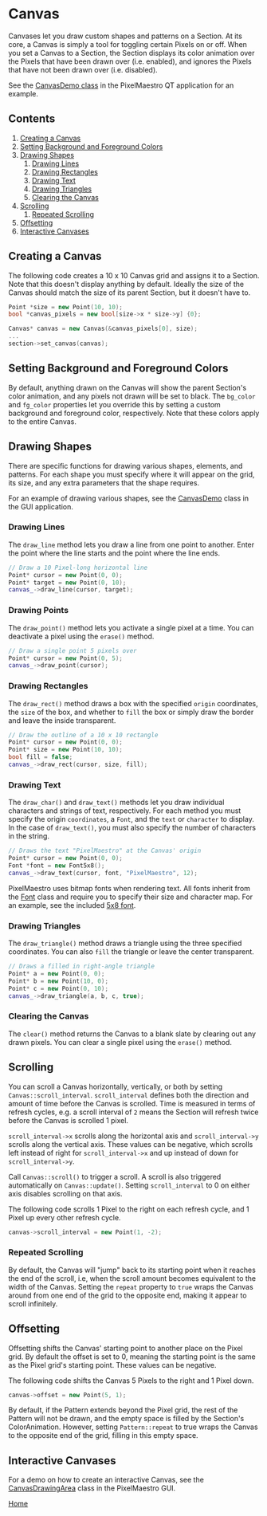 # Canvas
Canvases let you draw custom shapes and patterns on a Section. At its core, a Canvas is simply a tool for toggling certain Pixels on or off. When you set a Canvas to a Section, the Section displays its color animation over the Pixels that have been drawn over (i.e. enabled), and ignores the Pixels that have not been drawn over (i.e. disabled).

See the [CanvasDemo class](../gui/demo/canvasdemo.cpp) in the PixelMaestro QT application for an example.

## Contents
1. [Creating a Canvas](#creating-a-canvas)
2. [Setting Background and Foreground Colors](#setting-background-and-foreground-colors)
3. [Drawing Shapes](#drawing-shapes)
	1. [Drawing Lines](#drawing-lines)
	2. [Drawing Rectangles](#drawing-rectangles)
	3. [Drawing Text](#drawing-text)
	4. [Drawing Triangles](#drawing-triangles)
	5. [Clearing the Canvas](#clearing-the-canvas)
4. [Scrolling](#scrolling)
	1. [Repeated Scrolling](#repeated-scrolling)
5. [Offsetting](#offsetting)
6. [Interactive Canvases](#interactive-canvases)

## Creating a Canvas
The following code creates a 10 x 10 Canvas grid and assigns it to a Section. Note that this doesn't display anything by default. Ideally the size of the Canvas should match the size of its parent Section, but it doesn't have to.

```c++
Point *size = new Point(10, 10);
bool *canvas_pixels = new bool[size->x * size->y] {0};

Canvas* canvas = new Canvas(&canvas_pixels[0], size);
...
section->set_canvas(canvas);
```

## Setting Background and Foreground Colors
By default, anything drawn on the Canvas will show the parent Section's color animation, and any pixels not drawn will be set to black. The `bg_color` and `fg_color` properties let you override this by setting a custom background and foreground color, respectively. Note that these colors apply to the entire Canvas.

## Drawing Shapes
There are specific functions for drawing various shapes, elements, and patterns. For each shape you must specify where it will appear on the grid, its size, and any extra parameters that the shape requires.

For an example of drawing various shapes, see the [CanvasDemo](../gui/demo/canvasdemo.cpp) class in the GUI application.

### Drawing Lines
The `draw_line` method lets you draw a line from one point to another. Enter the point where the line starts and the point where the line ends.

```c++
// Draw a 10 Pixel-long horizontal line
Point* cursor = new Point(0, 0);
Point* target = new Point(0, 10);
canvas_->draw_line(cursor, target);
```

### Drawing Points
The `draw_point()` method lets you activate a single pixel at a time. You can deactivate a pixel using the `erase()` method.

```c++
// Draw a single point 5 pixels over
Point* cursor = new Point(0, 5);
canvas_->draw_point(cursor);
```

### Drawing Rectangles
The `draw_rect()` method draws a box with the specified `origin` coordinates, the `size` of the box, and whether to `fill` the box or simply draw the border and leave the inside transparent.

```c++
// Draw the outline of a 10 x 10 rectangle 
Point* cursor = new Point(0, 0);
Point* size = new Point(10, 10);
bool fill = false;
canvas_->draw_rect(cursor, size, fill);
```

### Drawing Text
The `draw_char()` and `draw_text()` methods let you draw individual characters and strings of text, respectively. For each method you must specify the origin `coordinates`, a `Font`, and the `text` or `character` to display. In the case of `draw_text()`, you must also specify the number of characters in the string.

```c++
// Draws the text "PixelMaestro" at the Canvas' origin
Point* cursor = new Point(0, 0);
Font *font = new Font5x8();
canvas_->draw_text(cursor, font, "PixelMaestro", 12);
```

PixelMaestro uses bitmap fonts when rendering text. All fonts inherit from the [Font](../src/canvas/fonts/font.h) class and require you to specify their size and character map. For an example, see the included [5x8 font](../src/canvas/fonts/font5x8.h).

### Drawing Triangles
The `draw_triangle()` method draws a triangle using the three specified coordinates. You can also `fill` the triangle or leave the center transparent.

```c++
// Draws a filled in right-angle triangle
Point* a = new Point(0, 0);
Point* b = new Point(10, 0);
Point* c = new Point(0, 10);
canvas_->draw_triangle(a, b, c, true);
```

### Clearing the Canvas
The `clear()` method returns the Canvas to a blank slate by clearing out any drawn pixels. You can clear a single pixel using the `erase()` method.

## Scrolling
You can scroll a Canvas horizontally, vertically, or both by setting `Canvas::scroll_interval`. `scroll_interval` defines both the direction and amount of time before the Canvas is scrolled. Time is measured in terms of refresh cycles, e.g. a scroll interval of `2` means the Section will refresh twice before the Canvas is scrolled 1 pixel.

 `scroll_interval->x` scrolls along the horizontal axis and `scroll_interval->y` scrolls along the vertical axis. These values can be negative, which scrolls left instead of right for `scroll_interval->x` and up instead of down for `scroll_interval->y`.

Call `Canvas::scroll()` to trigger a scroll. A scroll is also triggered automatically on `Canvas::update()`. Setting `scroll_interval` to 0 on either axis disables scrolling on that axis.

The following code scrolls 1 Pixel to the right on each refresh cycle, and 1 Pixel up every other refresh cycle.
```c++
canvas->scroll_interval = new Point(1, -2);
```

### Repeated Scrolling
By default, the Canvas will "jump" back to its starting point when it reaches the end of the scroll, i.e, when the scroll amount becomes equivalent to the width of the Canvas. Setting the `repeat` property to `true` wraps the Canvas around from one end of the grid to the opposite end, making it appear to scroll infinitely.

## Offsetting
Offsetting shifts the Canvas' starting point to another place on the Pixel grid. By default the offset is set to 0, meaning the starting point is the same as the Pixel grid's starting point. These values can be negative.

The following code shifts the Canvas 5 Pixels to the right and 1 Pixel down.
```c++
canvas->offset = new Point(5, 1);
```

By default, if the Pattern extends beyond the Pixel grid, the rest of the Pattern will not be drawn, and the empty space is filled by the Section's ColorAnimation. However, setting `Pattern::repeat` to true wraps the Canvas to the opposite end of the grid, filling in this empty space.

## Interactive Canvases
For a demo on how to create an interactive Canvas, see the [CanvasDrawingArea](../gui/drawingarea/canvasdrawingarea.h) class in the PixelMaestro GUI.

[Home](README.md)
